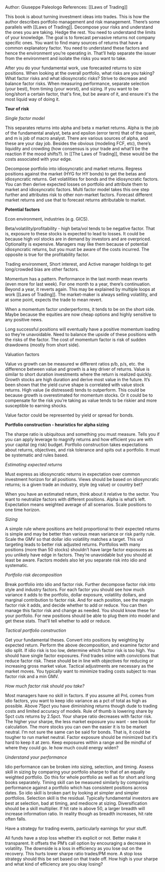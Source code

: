 Author: Giuseppe Paleologo
References: [[Laws of Trading]]

This book is about turning investment ideas into trades. This is how the author describes portfolio management and risk management. There’s some parallels with [[Laws of Trading]]. Decompose your risks and understand the ones you are taking. Hedge the rest. You need to understand the limits of your knowledge. The goal is to forecast pervasive returns not company specific ones. You want to find many sources of returns that have a common explanatory factor. You need to understand these factors and hence the environment you’re operating in. That’ll help separate the issuer from the environment and isolate the risks you want to take.   

After you do your fundamental work, use forecasted returns to size positions. When looking at the overall portfolio, what risks are you taking? What factor risks and what idiosyncratic risks? Strive to decrease and balance factor risks. When measuring performance, separate selection (your best), from timing (your worst), and sizing. If you want to be long/short a certain factor, that's fine, but be aware of it, and ensure it's the most liquid way of doing it. 


**Tour of risk** 

*Single factor model* 

This separates returns into alpha and beta x market returns. Alpha is the job of the fundamental analyst, beta and epsilon (error term) that of the quant, and m is job of macro analyst. There are various sources of alpha, and these are your day job. Besides the obvious (modeling FCF, etc), there’s liquidity and crowding (how consensus is your trade and what’ll be the reaction If the mood shifts?). In [[The Laws of Trading]], these would be the costs associated with your edge. 

Decompose portfolio into idiosyncratic and market returns. Regress positions against the market (HYG for HY bonds) to get the betas and idiosyncratic returns. Get volatilities for bonds and the idiosyncratic factors. You can then derive expected losses on portfolio and attribute them to market and idiosyncratic factors. Multi factor model takes this one step further and attributes risk to other non-market factors. Forecast different market returns and use that to forecast returns attributable to market.   

**Potential factors**

Econ environment, industries (e.g. GICS).

Beta/volatility/profitability - high beta/vol tends to be negative factor. That is, exposure to these stocks is expected to lead to losses. It could be because high vol stocks are in demand by investors and are overpriced. Optionality is expensive. Managers may like them because of potential idiosyncratic returns, but you must be aware of the costs incurred. The opposite is true for the profitability factor. 

Trading environment, Short interest, and Active manager holdings to get long/crowded bias are other factors.

Momentum has a pattern. Performance in the last month mean reverts (even more for last week). For one month to a year, there’s continuation. Beyond a year, it reverts again. This may be explained by multiple loops at work [[Laws of Trading]]. The market-maker is always selling volatility, and at some point, expects the trade to mean revert. 

When a momentum factor underperforms, it tends to be on the short side. Maybe because the equities are now cheap options and highly sensitive to any positive news.

Long successful positions will eventually have a positive momentum loading so they’re unavoidable. Need to balance the upside of these positions with the risks of the factor. The cost of momentum factor is risk of sudden drawdowns (mostly from short side).

Valuation factors 

Value vs growth can be measured w different ratios p/b, p/s, etc. the difference between value and growth is a key driver of returns. Value is similar to short duration investments where the return is realized quickly. Growth stocks are high duration and derive most value in the future. It’s been shown that the yield curve shape is correlated with value stock returns. High value (ie distressed) tends to outperform. This could be because growth is overestimated for momentum stocks. Or it could be to compensate for the risk you’re taking as value tends to be riskier and more susceptible to earning shocks.  

Value factor could be represented by yield or spread for bonds. 


**Portfolio construction - heuristics for alpha sizing** 

The sharpe ratio is ubiquitous and something you must measure. Tells you if you can apply leverage to magnify returns and how efficient you are with your capital (eg risk) budget. 
Portfolio construction takes expectations about returns, objectives, and risk tolerance and spits out a portfolio. It must be systematic and rules based.  

*Estimating expected returns*

Must express as idiosyncratic returns in expectation over common investment horizon for all positions. Views should be based on idiosyncratic returns; is a given trade an industry, style (eg value) or country bet? 

When you have an estimated return, think about it relative to the sector. You want to neutralize factors with different positions. Alpha is what’s left. Expectation means weighted average of all scenarios. Scale positions to one time horizon.

*Sizing* 

A simple rule where positions are held proportional to their expected returns is simple and may be better than various mean variance or risk parity rule. Scale the GMV so that dollar idio volatility matches a target. This vol targeting leads to better risk adjusted returns. Portfolios with many positions (more than 50 stocks) shouldn’t have large factor exposures as you unlikely have edge in factors. They’re unavoidable but you should at least be aware. Factors models also let you separate risk into idio and systematic.

*Portfolio risk decomposition* 

Break portfolio into idio and factor risk. Further decompose factor risk into style and industry factors. For each factor you should see how much variance it adds to the portfolio, dollar exposure, volatility dollars, and marginal contribution to factor risk. And for each position, see the margin factor risk it adds, and decide whether to add or reduce. You can then manage this factor risk and change as needed. You should know these for your portfolio. 
For new positions should be able to plug them into model and get these stats. That’ll tell whether to add or reduce.   

*Tactical portfolio construction*

Get your fundamental theses. Convert into positions by weighting by expected return. Perform the above decomposition, and examine factor and idio split. If idio risk is too low, determine which factor risk is too high. You should have single factor exposures. Find trades inline with convictions that reduce factor risk. These should be in line with objectives for reducing or increasing gross market value. Tactical adjustments are necessary as the market moves. You typically want to minimize trading costs subject to max factor risk and a min GMV.  

*How much factor risk should you take?*

Most managers have no skill in factors. If you assume all PnL comes from idio factors, you want to keep idio variance as a pct of total as high as possible. Above 75pct you have diminishing returns though dude to trading costs and limited accuracy of models. Rule of thumb is lowering share by 5pct cuts returns by 2.5pct. Your sharpe ratio decreases with factor risk. The higher your sharpe, the less market exposure you want - see book for calculation. The more stocks you can own the easier it is to be market neutral. I’m not sure the same can be said for bonds. That is, it could be tougher to run market neutral. 
Factor exposure should be minimized but it’s hard to keep it at zero. Keep exposures within a range and Be mindful of where they could go. Ie how much could energy widen?  

*Understand your performance* 

Idio performance can be broken into sizing, selection, and timing. Assess skill in sizing by comparing your portfolio sharpe to that of an equally weighted portfolio. Do this for whole portfolio as well as for short and long books separately. Timing skill can be measured similarly by comparing performance against a portfolio which has consistent positions across dates. So idio skill is broken part by looking at simpler and simpler portfolios. Selection skill is the residual. Typically fundamental investors are best at selection, bad at timing, and mediocre at sizing. Diversification should be a skill multiplier. If hit rate is above 50, a larger breadth will increase information ratio. In reality though as breadth increases, hit rate often falls. 

Have a strategy for trading events, particularly earnings for your stuff.

All funds have a stop loss whether it’s explicit or not. Better make it transparent. It offsets the PM’s call option by encouraging a decrease in volatility. The downside is a loss in efficiency as you lose out on the recovery. This hurts lower sharpe ratio trades/PM more. A stop loss strategy should this be set based on that trade off. How high is your sharpe and what kind of efficiency are you okay losing?